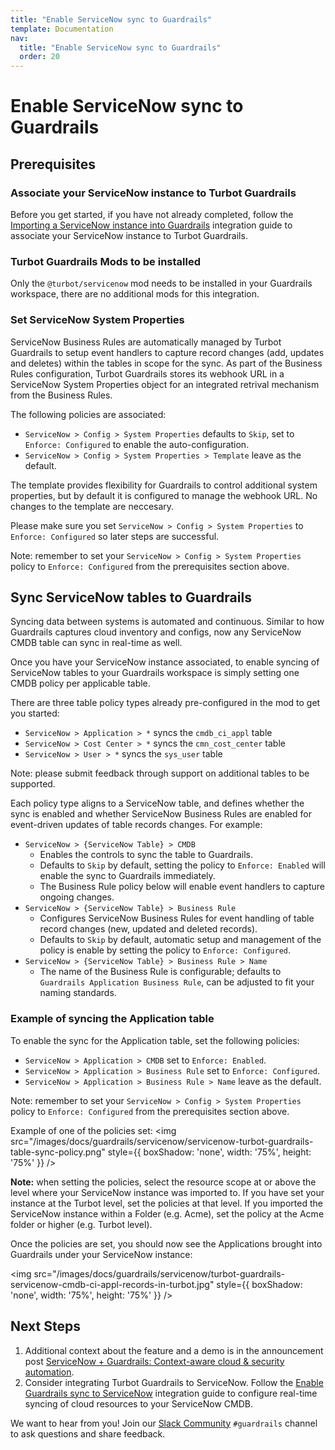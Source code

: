 ```yaml
---
title: "Enable ServiceNow sync to Guardrails"
template: Documentation
nav:
  title: "Enable ServiceNow sync to Guardrails"
  order: 20
---
```


# Enable ServiceNow sync to Guardrails

## Prerequisites

### Associate your ServiceNow instance to Turbot Guardrails

Before you get started, if you have not already completed, follow the [Importing a ServiceNow instance into Guardrails](/guardrails/docs/integrations/import-servicenow-instance) integration guide to associate your ServiceNow instance to Turbot Guardrails.

### Turbot Guardrails Mods to be installed

Only the `@turbot/servicenow` mod needs to be installed in your Guardrails workspace, there are no additional mods for this integration.

### Set ServiceNow System Properties

ServiceNow Business Rules are automatically managed by Turbot Guardrails to setup event handlers to capture record changes (add, updates and deletes) within the tables in scope for the sync. As part of the Business Rules configuration, Turbot Guardrails stores its webhook URL in a ServiceNow System Properties object for an integrated retrival mechanism from the Business Rules.

The following policies are associated:

- `ServiceNow > Config > System Properties` defaults to `Skip`, set to `Enforce: Configured` to enable the auto-configuration.
- `ServiceNow > Config > System Properties > Template` leave as the default.

The template provides flexibility for Guardrails to control additional system properties, but by default it is configured to manage the webhook URL. No changes to the template are neccesary.

Please make sure you set `ServiceNow > Config > System Properties` to `Enforce: Configured` so later steps are successful.

Note: remember to set your `ServiceNow > Config > System Properties` policy to `Enforce: Configured` from the prerequisites section above.

## Sync ServiceNow tables to Guardrails

Syncing data between systems is automated and continuous. Similar to how Guardrails captures cloud inventory and configs, now any ServiceNow CMDB table can sync in real-time as well.

Once you have your ServiceNow instance associated, to enable syncing of ServiceNow tables to your Guardrails workspace is simply setting one CMDB policy per applicable table.

There are three table policy types already pre-configured in the mod to get you started:

- `ServiceNow > Application > *` syncs the `cmdb_ci_appl` table
- `ServiceNow > Cost Center > *` syncs the `cmn_cost_center` table
- `ServiceNow > User > *` syncs the `sys_user` table

Note: please submit feedback through support on additional tables to be supported.

Each policy type aligns to a ServiceNow table, and defines whether the sync is enabled and whether ServiceNow Business Rules are enabled for event-driven updates of table records changes. For example:

- `ServiceNow > {ServiceNow Table} > CMDB`
  - Enables the controls to sync the table to Guardrails.
  - Defaults to `Skip` by default, setting the policy to `Enforce: Enabled` will enable the sync to Guardrails immediately.
  - The Business Rule policy below will enable event handlers to capture ongoing changes.
- `ServiceNow > {ServiceNow Table} > Business Rule`
  - Configures ServiceNow Business Rules for event handling of table record changes (new, updated and deleted records).
  - Defaults to `Skip` by default, automatic setup and management of the policy is enable by setting the policy to `Enforce: Configured`.
- `ServiceNow > {ServiceNow Table} > Business Rule > Name`
  - The name of the Business Rule is configurable; defaults to `Guardrails Application Business Rule`, can be adjusted to fit your naming standards.

### Example of syncing the Application table

To enable the sync for the Application table, set the following policies:

- `ServiceNow > Application > CMDB` set to `Enforce: Enabled`.
- `ServiceNow > Application > Business Rule` set to `Enforce: Configured`.
- `ServiceNow > Application > Business Rule > Name` leave as the default.

Note: remember to set your `ServiceNow > Config > System Properties` policy to `Enforce: Configured` from the prerequisites section above.

Example of one of the policies set: <img src="/images/docs/guardrails/servicenow/servicenow-turbot-guardrails-table-sync-policy.png" style={{ boxShadow: 'none', width: '75%', height: '75%' }} />

**Note:** when setting the policies, select the resource scope at or above the level where your ServiceNow instance was imported to. If you have set your instance at the Turbot level, set the policies at that level. If you imported the ServiceNow instance within a Folder (e.g. Acme), set the policy at the Acme folder or higher (e.g. Turbot level).

Once the policies are set, you should now see the Applications brought into Guardrails under your ServiceNow instance:

<img src="/images/docs/guardrails/servicenow/turbot-guardrails-servicenow-cmdb-ci-appl-records-in-turbot.jpg" style={{ boxShadow: 'none', width: '75%', height: '75%' }} />

## Next Steps

1. Additional context about the feature and a demo is in the announcement post [ServiceNow + Guardrails: Context-aware cloud & security automation](https://turbot.com/guardrails/blog/2023/12/context-aware-guardrails-servicenow-integration).
2. Consider integrating Turbot Guardrails to ServiceNow. Follow the [Enable Guardrails sync to ServiceNow](/guardrails/docs/guides/servicenow/guardrails-to-servicenow-sync) integration guide to configure real-time syncing of cloud resources to your ServiceNow CMDB.

We want to hear from you! Join our [Slack Community](https://turbot.com/community/join) `#guardrails` channel to ask questions and share feedback.

